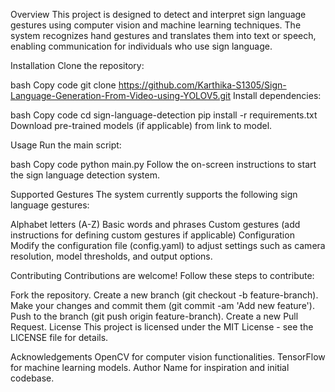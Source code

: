 Overview
This project is designed to detect and interpret sign language gestures using computer vision and machine learning techniques. The system recognizes hand gestures and translates them into text or speech, enabling communication for individuals who use sign language.

Installation
Clone the repository:

bash
Copy code
git clone https://github.com/Karthika-S1305/Sign-Language-Generation-From-Video-using-YOLOV5.git
Install dependencies:

bash
Copy code
cd sign-language-detection
pip install -r requirements.txt
Download pre-trained models (if applicable) from link to model.

Usage
Run the main script:

bash
Copy code
python main.py
Follow the on-screen instructions to start the sign language detection system.

Supported Gestures
The system currently supports the following sign language gestures:

Alphabet letters (A-Z)
Basic words and phrases
Custom gestures (add instructions for defining custom gestures if applicable)
Configuration
Modify the configuration file (config.yaml) to adjust settings such as camera resolution, model thresholds, and output options.

Contributing
Contributions are welcome! Follow these steps to contribute:

Fork the repository.
Create a new branch (git checkout -b feature-branch).
Make your changes and commit them (git commit -am 'Add new feature').
Push to the branch (git push origin feature-branch).
Create a new Pull Request.
License
This project is licensed under the MIT License - see the LICENSE file for details.

Acknowledgements
OpenCV for computer vision functionalities.
TensorFlow for machine learning models.
Author Name for inspiration and initial codebase.
